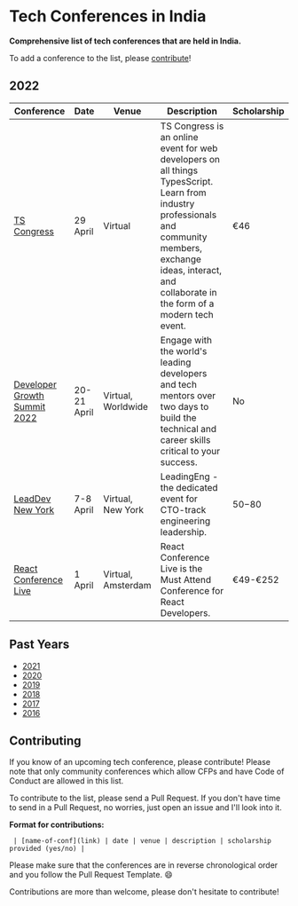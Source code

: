 # Tech Conferences in India

**Comprehensive list of tech conferences that are held in India.**

To add a conference to the list, please [contribute](#contributing)!

## 2022

| Conference | Date | Venue | Description | Scholarship |
|------------|------|-------|-------------|-------------|
| [TS Congress](https://typescriptcongress.com/) | 29 April | Virtual | TS Congress is an online event for web developers on all things TypesScript. Learn from industry professionals and community members, exchange ideas, interact, and collaborate in the form of a modern tech event. | €46 |
| [Developer Growth Summit 2022](https://www.codementor.io/events/developer-growth-summit) | 20-21 April | Virtual, Worldwide | Engage with the world's leading developers and tech mentors over two days to build the technical and career skills critical to your success. | No |
| [LeadDev New York](https://leaddev.com/leaddev-new-york) | 7-8 April | Virtual, New York | LeadingEng - the dedicated event for CTO-track engineering leadership. | $50-$80 | 
| [React Conference Live](https://reactlive.nl/live-stream) | 1 April | Virtual, Amsterdam | React Conference Live is the Must Attend Conference for React Developers. | €49-€252


## Past Years
- [2021](year-pages/2021.md)
- [2020](year-pages/2020.md)
- [2019](year-pages/2019.md)
- [2018](year-pages/2018.md)
- [2017](year-pages/2017.md)
- [2016](year-pages/2016.md)

## Contributing

If you know of an upcoming tech conference, please contribute! Please note that only community conferences which allow CFPs and have Code of Conduct are allowed in this list.

To contribute to the list, please send a Pull Request. If you don't have time to send in a Pull Request, no worries, just open an issue and I'll look into it.

**Format for contributions:**

` | [name-of-conf](link) | date | venue | description | scholarship provided (yes/no) |`

Please make sure that the conferences are in reverse chronological order and you follow the Pull Request Template. :smile:

Contributions are more than welcome, please don't hesitate to contribute!
